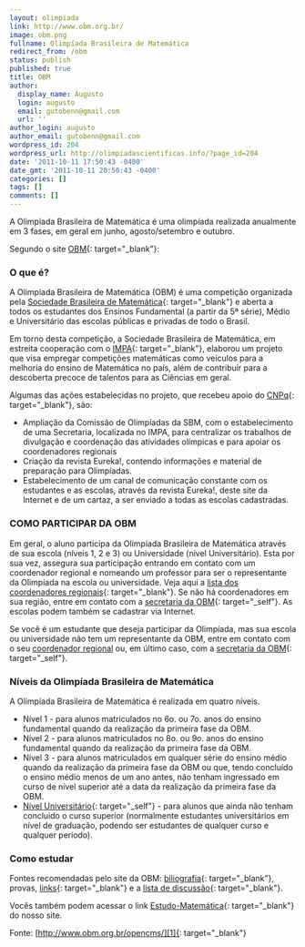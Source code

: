 ```yaml
---
layout: olimpiada 
link: http://www.obm.org.br/
image: obm.png 
fullname: Olimpíada Brasileira de Matemática 
redirect_from: /obm
status: publish
published: true
title: OBM
author:
  display_name: Augusto
  login: augusto
  email: gutobenn@gmail.com
  url: ''
author_login: augusto
author_email: gutobenn@gmail.com
wordpress_id: 204
wordpress_url: http://olimpiadascientificas.info/?page_id=204
date: '2011-10-11 17:50:43 -0400'
date_gmt: '2011-10-11 20:50:43 -0400'
categories: []
tags: []
comments: []
---
```


A Olimpíada Brasileira de Matemática é uma olimpíada realizada anualmente em 3 fases, em geral em junho, agosto/setembro e outubro.

Segundo o site [OBM][1]{: target="_blank"}\:

### O que é?

  
A Olimpíada Brasileira de Matemática (OBM) é uma competição organizada pela [Sociedade Brasileira de Matemática][2]{: target="_blank"} e aberta a todos os estudantes dos Ensinos Fundamental (a partir da 5&ordf; série), Médio e Universitário das escolas públicas e privadas de todo o Brasil.

Em torno desta competição, a Sociedade Brasileira de Matemática, em estreita cooperação com o [IMPA][3]{: target="_blank"}, elaborou um projeto que visa empregar competições matemáticas como veículos para a melhoria do
ensino de Matemática no país, além de contribuir para a descoberta precoce de talentos para as Ciências em geral.

Algumas das ações estabelecidas no projeto, que recebeu apoio do [CNPq][4]{: target="_blank"}, são:

* Ampliação da Comissão de Olimpíadas da SBM, com o estabelecimento de uma Secretaria, localizada no IMPA, para centralizar os trabalhos de divulgação e coordenação das atividades olímpicas e para apoiar os coordenadores
  regionais
* Criação da revista Eureka!, contendo informações e material de preparação para Olimpíadas.
* Estabelecimento de um canal de comunicação constante com os estudantes e as escolas, através da revista Eureka!, deste site da Internet e de um cartaz, a ser enviado a todas as escolas cadastradas.
  



### COMO PARTICIPAR DA OBM

  
Em geral, o aluno participa da Olimpíada Brasileira de Matemática através de sua escola (níveis 1, 2 e 3) ou Universidade (nível Universitário). Esta por sua vez, assegura sua participação entrando em contato com um coordenador regional e nomeando um professor para ser o representante da Olimpíada na escola ou universidade. Veja aqui a [lista dos coordenadores regionais][5]{: target="_blank"}. Se não há coordenadores em sua região, entre em contato com a [secretaria da OBM][6]{: target="_self"}. As escolas podem também se cadastrar via Internet.

Se você é um estudante que deseja participar da Olimpíada, mas sua escola ou universidade não tem um representante da OBM, entre em contato com o seu [coordenador regional][5] ou, em último caso, com a [secretaria da
OBM][6]{: target="_self"}.

### Níveis da Olimpíada Brasileira de Matemática

  
A Olimpíada Brasileira de Matemática é realizada em quatro níveis.

* Nível 1 - para alunos matriculados no 6o. ou 7o. anos do ensino fundamental quando da realização da primeira fase da OBM.
* Nível 2 - para alunos matriculados no 8o. ou 9o. anos do ensino fundamental quando da realização da primeira fase da OBM.
* Nível 3 - para alunos matriculados em qualquer série do ensino médio quando da realização da primeira fase da OBM ou que, tendo concluído o ensino médio menos de um ano antes, não tenham ingressado em curso de nível
  superior até a data da realização da primeira fase da OBM.
* [<span style="text-decoration: underline;">Nível Universitário</span>][7]{: target="_self"} - para alunos que ainda não tenham concluido o curso superior (normalmente estudantes universitários em nível de graduação,
  podendo ser estudantes de qualquer curso e qualquer período).
  

  
 

### Como estudar

  
Fontes recomendadas pelo site da OBM: [biliografia][8]{: target="_blank"}, <a>provas</a>, [links][9]{: target="_blank"} e a [lista de discussão][10]{: target="_blank"}.

Vocês também podem acessar o link [Estudo-Matemática][11]{: target="_blank"} do nosso site.



Fonte: [http://www.obm.org.br/opencms/][1]{: target="_blank"}





[1]: http://www.obm.org.br/opencms/
[2]: http://www.sbm.org.br/
[3]: http://www.impa.br/
[4]: http://www.cnpq.br/
[5]: http://wang.impa.br/contato.do
[6]: http://www.obm.org.br/opencms/quem_somos/secretaria/index.html
[7]: http://www.obm.org.br/opencms/quem_somos/niveis_datas/nivel_universitario.html
[8]: http://www.obm.org.br/opencms/como_se_preparar/bibliografia/
[9]: http://www.obm.org.br/opencms/como_se_preparar/links/
[10]: http://www.obm.org.br/opencms/como_se_preparar/lista_discussao/
[11]: http://www.olimpiadascientificas.com/estudo/matematica/

